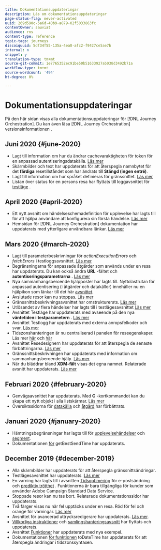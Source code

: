 ```yaml
---
title: Dokumentationsuppdateringar
description: Läs om dokumentationsuppdateringar
page-status-flag: never-activated
uuid: 269d590c-5a6d-40b9-a879-02f5033863fc
contentOwner: sauviat
audience: rns
content-type: reference
topic-tags: journeys
discoiquuid: 5df34f55-135a-4ea8-afc2-f9427ce5ae7b
internal: n
snippet: y
translation-type: tm+mt
source-git-commit: 1e7765352ec91be50b51633927ab038d3492b71a
workflow-type: tm+mt
source-wordcount: '494'
ht-degree: 0%

---
```



# Dokumentationsuppdateringar

På den här sidan visas alla dokumentationsuppdateringar för [!DNL Journey Orchestration].
Du kan även läsa [!DNL Journey Orchestration] versionsinformationen [](../release-notes/release-notes.md).

## Juni 2020 {#june-2020}

* Lagt till information om hur du ändrar cachevaraktigheten för token för en anpassad autentiseringsdatakälla. [Läs mer](../datasource/external-data-sources.md#section_wjp_nl5_nhb)
* Skärmbilder och text har uppdaterats för att återspegla namnbytet för det **färdiga** resetillståndet som har ändrats till **Stängd (ingen entré)**.
* Lagt till information om hur språket definieras för gränssnittet. [Läs mer](../about/user-interface.md)
* Listan över status för en persons resa har flyttats till loggavsnittet för [testläge](../building-journeys/testing-the-journey.md#viewing_logs) .

## April 2020 {#april-2020}

* Ett nytt avsnitt om händelseschemadefinition för upplevelse har lagts till för att hjälpa användare att konfigurera sin första händelse. [Läs mer](../event/experience-event-schema.md)
* Hemsidan för [!DNL Journey Orchestration] dokumentation har uppdaterats med ytterligare användbara länkar. [Läs mer](../../journey-orchestration-home.md)

## Mars 2020 {#march-2020}

* Lagt till parameterbeskrivningar för _actionExecutionErrors_ och _fetchErrors_ i testloggsavsnittet. [Läs mer](../building-journeys/testing-the-journey.md#viewing_logs)
* Begränsningarna för anpassade åtgärder som används under en resa har uppdaterats. Du kan också ändra **URL** -fältet och **autentiseringsparametrarna** . [Läs mer](../action/about-custom-action-configuration.md)
* Nya sammanhangsberoende hjälpposter har lagts till. Nyttolastrutan för anpassad autentisering (i åtgärder och datakällor) innehåller nu en hjälpikon som länkar till det här [avsnittet](../datasource/external-data-sources.md#section_wjp_nl5_nhb).
* Avslutade resor kan nu stoppas. [Läs mer](../building-journeys/using-the-journey-designer.md)
* Gränssnittsbeskrivningsavsnittet har omstrukturerats. [Läs mer](../about/user-interface.md)
* Utlösandet av flera händelser har lagts till i testlägesavsnittet [Läs mer](../building-journeys/testing-the-journey.md#firing_events)
* Avsnittet Testläge har uppdaterats med avseende på den nya **väntetiden i testparametern** . [Läs mer](../building-journeys/testing-the-journey.md)
* Avsnittet Testlogg har uppdaterats med externa anropsfelkoder och svar. [Läs mer](../building-journeys/testing-the-journey.md#viewing_logs)
* Tidszonshanteringen är nu centraliserad i panelen för reseegenskaper. Läs mer [här](../building-journeys/changing-properties.md#timezone) och [här](../building-journeys/timezone-management.md)
* Avsnittet Resedesignern har uppdaterats för att återspegla de senaste förbättringarna. [Läs mer](../building-journeys/using-the-journey-designer.md)
* Gränssnittsbeskrivningen har uppdaterats med information om sammanhangsberoende hjälp. [Läs mer](../about/user-interface.md#section_ksq_zr1_ffb)
* När du bläddrar bland **XDM-fält** visas det egna namnet. Relaterade avsnitt har uppdaterats. [Läs mer](../about/user-interface.md#friendly-names-display)

## Februari 2020 {#february-2020}

* Genvägsavsnittet har uppdaterats. Med **C** -kortkommandot kan du skapa ett nytt objekt i alla listskärmar. [Läs mer](../about/user-interface.md#section_ksq_zr1_ffb)
* Översiktssidorna för [datakälla](../datasource/about-data-sources.md) och [åtgärd](../action/action.md) har förbättrats.

## Januari 2020 {#january-2020}

* Hämtningsbegränsningar har lagts till för [upplevelsehändelser](../datasource/adobe-experience-platform-data-source.md) och [segment](../functions/functioninsegment.md).
* Dokumentationen [för](../functions/functiongetbestsendtime.md) getBestSendTime har uppdaterats.

## December 2019 {#december-2019}

* Alla skärmbilder har uppdaterats för att återspegla gränssnittsändringar.
* Testlägesavsnittet har uppdaterats. [Läs mer](../building-journeys/testing-the-journey.md)
* En varning har lagts till i avsnitten [Tidsoptimering](../building-journeys/wait-activity.md) för e-postsändning och [prediktiv trötthet](../usecase/leveraging-fatigue-scores.md) . Funktionerna är bara tillgängliga för kunder som använder Adobe Campaign Standard Data Service.
* Stoppade resor kan nu tas bort. Relaterade dokumentationssidor har uppdaterats.
* Två färger visas nu när fel upptäcks under en resa. Röd för fel och orange för varningar. [Läs mer](../about/troubleshooting.md)
* Avsnittet för avancerad uttrycksredigerare har uppdaterats. [Läs mer](../expression/expressionadvanced.md).
* [Villkorliga instruktioner](../expression/conditional-instruction.md) och [samlingshanteringsavsnitt](../expression/collection-management-functions.md) har flyttats och uppdaterats.
* Avsnittet [Funktioner](../expression/functions.md) har uppdaterats med nya exempel.
* Dokumentationen [för funktionen](../functions/functiontodatetime.md) toDateTime har uppdaterats för att återspegla ändringar i tidszonssyntaxen.
